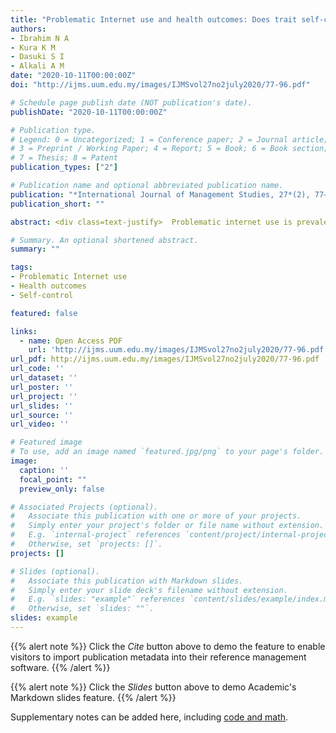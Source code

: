```yaml
---
title: "Problematic Internet use and health outcomes: Does trait self-control matter?"
authors:
- Ibrahim N A
- Kura K M
- Dasuki S I
- Alkali A M
date: "2020-10-11T00:00:00Z"
doi: "http://ijms.uum.edu.my/images/IJMSvol27no2july2020/77-96.pdf"

# Schedule page publish date (NOT publication's date).
publishDate: "2020-10-11T00:00:00Z"

# Publication type.
# Legend: 0 = Uncategorized; 1 = Conference paper; 2 = Journal article;
# 3 = Preprint / Working Paper; 4 = Report; 5 = Book; 6 = Book section;
# 7 = Thesis; 8 = Patent
publication_types: ["2"]

# Publication name and optional abbreviated publication name.
publication: "*International Journal of Management Studies, 27*(2), 77–96"
publication_short: ""

abstract: <div class=text-justify>  Problematic internet use is prevalent among university students, and it has been associated with increased adverse health outcomes. The results of existing research are mixed regarding the effects of problematic internet use on health outcomes. To resolve this ambiguity, we drew upon the self-control theory and person-situation interaction model to propose trait self-control as a moderator in the relationship between problematic internet use and adverse health outcomes. The study participants comprised 273 students from both public and private universities in Nigeria. Results reveal that problematic internet use is a significant predictor of adverse health outcomes. However, we find no evidence to support our postulated Hypothesis that trait selfcontrol moderates the effects of problematic internet use on adverse health outcomes. Implications, limitations, and potential for future research are highlighted. </div>

# Summary. An optional shortened abstract.
summary: ""

tags:
- Problematic Internet use
- Health outcomes
- Self-control

featured: false

links:
  - name: Open Access PDF
    url: 'http://ijms.uum.edu.my/images/IJMSvol27no2july2020/77-96.pdf'
url_pdf: http://ijms.uum.edu.my/images/IJMSvol27no2july2020/77-96.pdf
url_code: ''
url_dataset: ''
url_poster: ''
url_project: ''
url_slides: ''
url_source: ''
url_video: ''

# Featured image
# To use, add an image named `featured.jpg/png` to your page's folder. 
image:
  caption: ''
  focal_point: ""
  preview_only: false

# Associated Projects (optional).
#   Associate this publication with one or more of your projects.
#   Simply enter your project's folder or file name without extension.
#   E.g. `internal-project` references `content/project/internal-project/index.md`.
#   Otherwise, set `projects: []`.
projects: []

# Slides (optional).
#   Associate this publication with Markdown slides.
#   Simply enter your slide deck's filename without extension.
#   E.g. `slides: "example"` references `content/slides/example/index.md`.
#   Otherwise, set `slides: ""`.
slides: example
---
```


{{% alert note %}}
Click the *Cite* button above to demo the feature to enable visitors to import publication metadata into their reference management software.
{{% /alert %}}

{{% alert note %}}
Click the *Slides* button above to demo Academic's Markdown slides feature.
{{% /alert %}}

Supplementary notes can be added here, including [code and math](https://sourcethemes.com/academic/docs/writing-markdown-latex/).
